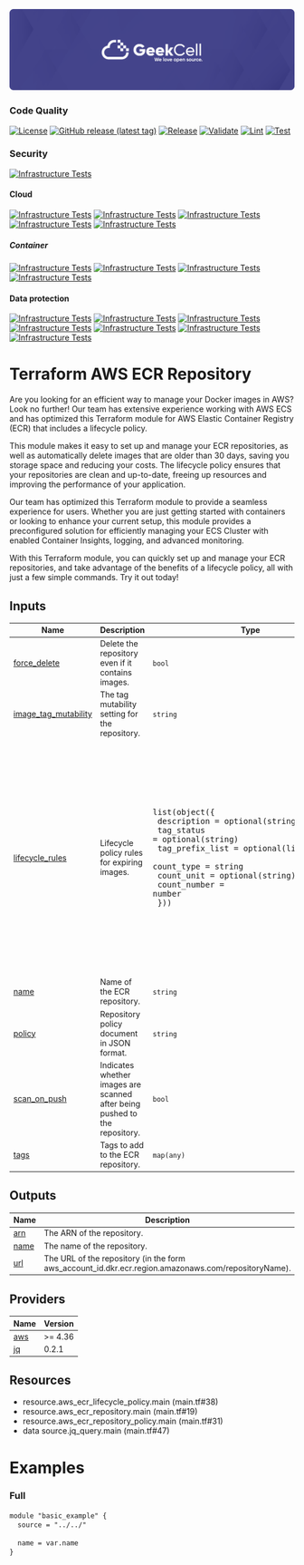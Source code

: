 <!-- BEGIN_TF_DOCS -->
[![Geek Cell GmbH](https://raw.githubusercontent.com/geekcell/.github/main/geekcell-github-banner.png)](https://www.geekcell.io/)

### Code Quality
[![License](https://img.shields.io/github/license/geekcell/terraform-aws-ecr-repository)](https://github.com/geekcell/terraform-aws-ecr-repository/blob/master/LICENSE)
[![GitHub release (latest tag)](https://img.shields.io/github/v/release/geekcell/terraform-aws-ecr-repository?logo=github&sort=semver)](https://github.com/geekcell/terraform-aws-ecr-repository/releases)
[![Release](https://github.com/geekcell/terraform-aws-ecr-repository/actions/workflows/release.yaml/badge.svg)](https://github.com/geekcell/terraform-aws-ecr-repository/actions/workflows/release.yaml)
[![Validate](https://github.com/geekcell/terraform-aws-ecr-repository/actions/workflows/validate.yaml/badge.svg)](https://github.com/geekcell/terraform-aws-ecr-repository/actions/workflows/validate.yaml)
[![Lint](https://github.com/geekcell/terraform-aws-ecr-repository/actions/workflows/linter.yaml/badge.svg)](https://github.com/geekcell/terraform-aws-ecr-repository/actions/workflows/linter.yaml)
[![Test](https://github.com/geekcell/terraform-aws-ecr-repository/actions/workflows/test.yaml/badge.svg?branch=main)](https://github.com/geekcell/terraform-aws-ecr-repository/actions/workflows/test.yaml)

### Security
[![Infrastructure Tests](https://www.bridgecrew.cloud/badges/github/geekcell/terraform-aws-ecr-repository/general)](https://www.bridgecrew.cloud/link/badge?vcs=github&fullRepo=geekcell%2Fterraform-aws-ecr-repository&benchmark=INFRASTRUCTURE+SECURITY)

#### Cloud
[![Infrastructure Tests](https://www.bridgecrew.cloud/badges/github/geekcell/terraform-aws-ecr-repository/cis_aws)](https://www.bridgecrew.cloud/link/badge?vcs=github&fullRepo=geekcell%2Fterraform-aws-ecr-repository&benchmark=CIS+AWS+V1.2)
[![Infrastructure Tests](https://www.bridgecrew.cloud/badges/github/geekcell/terraform-aws-ecr-repository/cis_aws_13)](https://www.bridgecrew.cloud/link/badge?vcs=github&fullRepo=geekcell%2Fterraform-aws-ecr-repository&benchmark=CIS+AWS+V1.3)
[![Infrastructure Tests](https://www.bridgecrew.cloud/badges/github/geekcell/terraform-aws-ecr-repository/cis_azure)](https://www.bridgecrew.cloud/link/badge?vcs=github&fullRepo=geekcell%2Fterraform-aws-ecr-repository&benchmark=CIS+AZURE+V1.1)
[![Infrastructure Tests](https://www.bridgecrew.cloud/badges/github/geekcell/terraform-aws-ecr-repository/cis_azure_13)](https://www.bridgecrew.cloud/link/badge?vcs=github&fullRepo=geekcell%2Fterraform-aws-ecr-repository&benchmark=CIS+AZURE+V1.3)
[![Infrastructure Tests](https://www.bridgecrew.cloud/badges/github/geekcell/terraform-aws-ecr-repository/cis_gcp)](https://www.bridgecrew.cloud/link/badge?vcs=github&fullRepo=geekcell%2Fterraform-aws-ecr-repository&benchmark=CIS+GCP+V1.1)

##### Container
[![Infrastructure Tests](https://www.bridgecrew.cloud/badges/github/geekcell/terraform-aws-ecr-repository/cis_kubernetes_16)](https://www.bridgecrew.cloud/link/badge?vcs=github&fullRepo=geekcell%2Fterraform-aws-ecr-repository&benchmark=CIS+KUBERNETES+V1.6)
[![Infrastructure Tests](https://www.bridgecrew.cloud/badges/github/geekcell/terraform-aws-ecr-repository/cis_eks_11)](https://www.bridgecrew.cloud/link/badge?vcs=github&fullRepo=geekcell%2Fterraform-aws-ecr-repository&benchmark=CIS+EKS+V1.1)
[![Infrastructure Tests](https://www.bridgecrew.cloud/badges/github/geekcell/terraform-aws-ecr-repository/cis_gke_11)](https://www.bridgecrew.cloud/link/badge?vcs=github&fullRepo=geekcell%2Fterraform-aws-ecr-repository&benchmark=CIS+GKE+V1.1)
[![Infrastructure Tests](https://www.bridgecrew.cloud/badges/github/geekcell/terraform-aws-ecr-repository/cis_kubernetes)](https://www.bridgecrew.cloud/link/badge?vcs=github&fullRepo=geekcell%2Fterraform-aws-ecr-repository&benchmark=CIS+KUBERNETES+V1.5)

#### Data protection
[![Infrastructure Tests](https://www.bridgecrew.cloud/badges/github/geekcell/terraform-aws-ecr-repository/soc2)](https://www.bridgecrew.cloud/link/badge?vcs=github&fullRepo=geekcell%2Fterraform-aws-ecr-repository&benchmark=SOC2)
[![Infrastructure Tests](https://www.bridgecrew.cloud/badges/github/geekcell/terraform-aws-ecr-repository/pci)](https://www.bridgecrew.cloud/link/badge?vcs=github&fullRepo=geekcell%2Fterraform-aws-ecr-repository&benchmark=PCI-DSS+V3.2)
[![Infrastructure Tests](https://www.bridgecrew.cloud/badges/github/geekcell/terraform-aws-ecr-repository/pci_dss_v321)](https://www.bridgecrew.cloud/link/badge?vcs=github&fullRepo=geekcell%2Fterraform-aws-ecr-repository&benchmark=PCI-DSS+V3.2.1)
[![Infrastructure Tests](https://www.bridgecrew.cloud/badges/github/geekcell/terraform-aws-ecr-repository/iso)](https://www.bridgecrew.cloud/link/badge?vcs=github&fullRepo=geekcell%2Fterraform-aws-ecr-repository&benchmark=ISO27001)
[![Infrastructure Tests](https://www.bridgecrew.cloud/badges/github/geekcell/terraform-aws-ecr-repository/nist)](https://www.bridgecrew.cloud/link/badge?vcs=github&fullRepo=geekcell%2Fterraform-aws-ecr-repository&benchmark=NIST-800-53)
[![Infrastructure Tests](https://www.bridgecrew.cloud/badges/github/geekcell/terraform-aws-ecr-repository/hipaa)](https://www.bridgecrew.cloud/link/badge?vcs=github&fullRepo=geekcell%2Fterraform-aws-ecr-repository&benchmark=HIPAA)
[![Infrastructure Tests](https://www.bridgecrew.cloud/badges/github/geekcell/terraform-aws-ecr-repository/fedramp_moderate)](https://www.bridgecrew.cloud/link/badge?vcs=github&fullRepo=geekcell%2Fterraform-aws-ecr-repository&benchmark=FEDRAMP+%28MODERATE%29)

# Terraform AWS ECR Repository

Are you looking for an efficient way to manage your Docker images in AWS? Look no further! Our team has extensive
experience working with AWS ECS and has optimized this Terraform module for AWS Elastic Container Registry (ECR)
that includes a lifecycle policy.

This module makes it easy to set up and manage your ECR repositories, as well as automatically delete images that
are older than 30 days, saving you storage space and reducing your costs. The lifecycle policy ensures that your
repositories are clean and up-to-date, freeing up resources and improving the performance of your application.

Our team has optimized this Terraform module to provide a seamless experience for users. Whether you are just
getting started with containers or looking to enhance your current setup, this module provides a preconfigured
solution for efficiently managing your ECS Cluster with enabled Container Insights, logging, and advanced monitoring.

With this Terraform module, you can quickly set up and manage your ECR repositories, and take advantage of the
benefits of a lifecycle policy, all with just a few simple commands. Try it out today!

## Inputs

| Name | Description | Type | Default | Required |
|------|-------------|------|---------|:--------:|
| <a name="input_force_delete"></a> [force\_delete](#input\_force\_delete) | Delete the repository even if it contains images. | `bool` | `false` | no |
| <a name="input_image_tag_mutability"></a> [image\_tag\_mutability](#input\_image\_tag\_mutability) | The tag mutability setting for the repository. | `string` | `"MUTABLE"` | no |
| <a name="input_lifecycle_rules"></a> [lifecycle\_rules](#input\_lifecycle\_rules) | Lifecycle policy rules for expiring images. | <pre>list(object({<br>    description     = optional(string)<br>    tag_status      = optional(string)<br>    tag_prefix_list = optional(list(string))<br>    count_type      = string<br>    count_unit      = optional(string)<br>    count_number    = number<br>  }))</pre> | <pre>[<br>  {<br>    "count_number": 30,<br>    "count_type": "imageCountMoreThan",<br>    "description": "Keep the last 30 tagged images",<br>    "tag_prefix_list": [<br>      "sha"<br>    ],<br>    "tag_status": "tagged"<br>  },<br>  {<br>    "count_number": 10,<br>    "count_type": "sinceImagePushed",<br>    "count_unit": "days",<br>    "description": "Expire untagged images older than 10 days",<br>    "tag_status": "untagged"<br>  }<br>]</pre> | no |
| <a name="input_name"></a> [name](#input\_name) | Name of the ECR repository. | `string` | n/a | yes |
| <a name="input_policy"></a> [policy](#input\_policy) | Repository policy document in JSON format. | `string` | `null` | no |
| <a name="input_scan_on_push"></a> [scan\_on\_push](#input\_scan\_on\_push) | Indicates whether images are scanned after being pushed to the repository. | `bool` | `true` | no |
| <a name="input_tags"></a> [tags](#input\_tags) | Tags to add to the ECR repository. | `map(any)` | `{}` | no |

## Outputs

| Name | Description |
|------|-------------|
| <a name="output_arn"></a> [arn](#output\_arn) | The ARN of the repository. |
| <a name="output_name"></a> [name](#output\_name) | The name of the repository. |
| <a name="output_url"></a> [url](#output\_url) | The URL of the repository (in the form aws\_account\_id.dkr.ecr.region.amazonaws.com/repositoryName). |

## Providers

| Name | Version |
|------|---------|
| <a name="provider_aws"></a> [aws](#provider\_aws) | >= 4.36 |
| <a name="provider_jq"></a> [jq](#provider\_jq) | 0.2.1 |

## Resources

- resource.aws_ecr_lifecycle_policy.main (main.tf#38)
- resource.aws_ecr_repository.main (main.tf#19)
- resource.aws_ecr_repository_policy.main (main.tf#31)
- data source.jq_query.main (main.tf#47)

# Examples
### Full
```hcl
module "basic_example" {
  source = "../../"

  name = var.name
}
```
<!-- END_TF_DOCS -->
